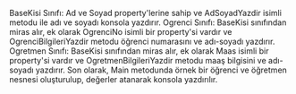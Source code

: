 BaseKisi Sınıfı: Ad ve Soyad property'lerine sahip ve AdSoyadYazdir isimli metodu ile adı ve soyadı konsola yazdırır.
Ogrenci Sınıfı: BaseKisi sınıfından miras alır, ek olarak OgrenciNo isimli bir property'si vardır ve OgrenciBilgileriYazdir metodu öğrenci numarasını ve adı-soyadı yazdırır.
Ogretmen Sınıfı: BaseKisi sınıfından miras alır, ek olarak Maas isimli bir property'si vardır ve OgretmenBilgileriYazdir metodu maaş bilgisini ve adı-soyadı yazdırır.
Son olarak, Main metodunda örnek bir öğrenci ve öğretmen nesnesi oluşturulup, değerler atanarak konsola yazdırılır.
